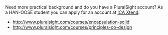 Need more practical background and do you have a PluralSight account? As a HAN-OOSE student you can apply for an account at [ICA Xtend](https://ica-xtend.nl/winkel/):
* http://www.pluralsight.com/courses/encapsulation-solid
* http://www.pluralsight.com/courses/principles-oo-design
